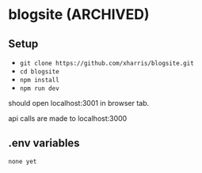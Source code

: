 # blogsite (ARCHIVED)

## Setup

- `git clone https://github.com/xharris/blogsite.git`
- `cd blogsite`
- `npm install`
- `npm run dev`

should open localhost:3001 in browser tab.

api calls are made to localhost:3000

## .env variables

`none yet`
